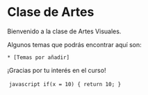 <h1>Clase de Artes</h1>

Bienvenido a la clase de Artes Visuales.

 Algunos temas que podrás encontrar aquí son:

    * [Temas por añadir]
 
 ¡Gracias por tu interés en el curso!
  
  ```javascript
  if(x = 10)
  {
    return 10;
  }
  ```
